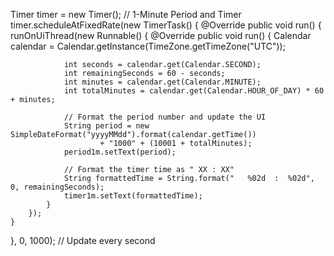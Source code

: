 Timer timer = new Timer();
// 1-Minute Period and Timer
timer.scheduleAtFixedRate(new TimerTask() {
    @Override
    public void run() {
        runOnUiThread(new Runnable() {
            @Override
            public void run() {
                Calendar calendar = Calendar.getInstance(TimeZone.getTimeZone("UTC"));
                
                int seconds = calendar.get(Calendar.SECOND);
                int remainingSeconds = 60 - seconds;
                int minutes = calendar.get(Calendar.MINUTE);
                int totalMinutes = calendar.get(Calendar.HOUR_OF_DAY) * 60 + minutes;

                // Format the period number and update the UI
                String period = new SimpleDateFormat("yyyyMMdd").format(calendar.getTime())
                        + "1000" + (10001 + totalMinutes);
                period1m.setText(period);

                // Format the timer time as " XX : XX"
                String formattedTime = String.format("   %02d  :  %02d", 0, remainingSeconds);
                timer1m.setText(formattedTime);
            }
        });
    }
}, 0, 1000);  // Update every second

